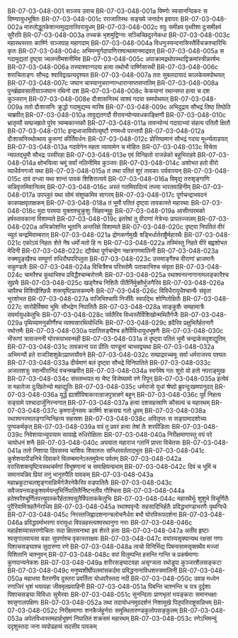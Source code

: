 BR-07-03-048-001  सञ्जय उवाच
BR-07-03-048-001a विष्णोः स्वसानन्दिकरः स विष्ण्वायुधभूषितः
BR-07-03-048-001c रराजातिरथः सङ्ख्ये जनार्दन इवापरः
BR-07-03-048-002a मारुतोद्धूतकेशान्तमुद्यतारिवरायुधम्
BR-07-03-048-002c वपुः समीक्ष्य पृथ्वीशा दुःसमीक्ष्यं सुरैरपि
BR-07-03-048-003a तच्चक्रं भृशमुद्विग्नाः सञ्चिच्छिदुरनेकधा
BR-07-03-048-003c महारथस्ततः कार्ष्णिः सञ्जग्राह महागदाम्
BR-07-03-048-004a विधनुःस्यन्दनासिस्तैर्विचक्रश्चारिभिः कृतः
BR-07-03-048-004c अभिमन्युर्गदापाणिरश्वत्थामानमाद्रवत्
BR-07-03-048-005a स गदामुद्यतां दृष्ट्वा ज्वलन्तीमशनीमिव
BR-07-03-048-005c अपाक्रामद्रथोपस्थाद्विक्रमांस्त्रीन्नरर्षभः
BR-07-03-048-006a तस्याश्वान्गदया हत्वा तथोभौ पार्ष्णिसारथी
BR-07-03-048-006c शराचिताङ्गः सौभद्रः श्वाविद्वत्प्रत्यदृश्यत
BR-07-03-048-007a ततः सुबलदायादं कालकेयमपोथयत्
BR-07-03-048-007c जघान चास्यानुचरान्गान्धारान्सप्तसप्ततिम्
BR-07-03-048-008a पुनर्ब्रह्मवसातीयाञ्जघान रथिनो दश
BR-07-03-048-008c केकयानां रथान्सप्त हत्वा च दश कुञ्जरान्
BR-07-03-048-008e दौःशासनिरथं साश्वं गदया समपोथयत्
BR-07-03-048-009a ततो दौःशासनिः क्रुद्धो गदामुद्यम्य मारिष
BR-07-03-048-009c अभिदुद्राव सौभद्रं तिष्ठ तिष्ठेति चाब्रवीत्
BR-07-03-048-010a तावुद्यतगदौ वीरावन्योन्यवधकाङ्क्षिणौ
BR-07-03-048-010c भ्रातृव्यौ सम्प्रजह्राते पुरेव त्र्यम्बकान्तकौ
BR-07-03-048-011a तावन्योन्यं गदाग्राभ्यां संहत्य पतितौ क्षितौ
BR-07-03-048-011c इन्द्रध्वजाविवोत्सृष्टौ रणमध्ये परन्तपौ
BR-07-03-048-012a दौःशासनिरथोत्थाय कुरूणां कीर्तिवर्धनः
BR-07-03-048-012c प्रोत्तिष्ठमानं सौभद्रं गदया मूर्ध्न्यताडयत्
BR-07-03-048-013a गदावेगेन महता व्यायामेन च मोहितः
BR-07-03-048-013c विचेता न्यपतद्भूमौ सौभद्रः परवीरहा
BR-07-03-048-013e एवं विनिहतो राजन्नेको बहुभिराहवे
BR-07-03-048-014a क्षोभयित्वा चमूं सर्वां नलिनीमिव कुञ्जरः
BR-07-03-048-014c अशोभत हतो वीरो व्याधैर्वनगजो यथा
BR-07-03-048-015a तं तथा पतितं शूरं तावकाः पर्यवारयन्
BR-07-03-048-015c दावं दग्ध्वा यथा शान्तं पावकं शिशिरात्यये
BR-07-03-048-016a विमृद्य तरुशृङ्गाणि सन्निवृत्तमिवानिलम्
BR-07-03-048-016c अस्तं गतमिवादित्यं तप्त्वा भारतवाहिनीम्
BR-07-03-048-017a उपप्लुतं यथा सोमं संशुष्कमिव सागरम्
BR-07-03-048-017c पूर्णचन्द्राभवदनं काकपक्षवृताक्षकम्
BR-07-03-048-018a तं भूमौ पतितं दृष्ट्वा तावकास्ते महारथाः
BR-07-03-048-018c मुदा परमया युक्ताश्चुक्रुशुः सिंहवन्मुहुः
BR-07-03-048-019a आसीत्परमको हर्षस्तावकानां विशाम्पते
BR-07-03-048-019c इतरेषां तु वीराणां नेत्रेभ्यः प्रापतज्जलम्
BR-07-03-048-020a अभिक्रोशन्ति भूतानि अन्तरिक्षे विशाम्पते
BR-07-03-048-020c दृष्ट्वा निपतितं वीरं च्युतं चन्द्रमिवाम्बरात्
BR-07-03-048-021a द्रोणकर्णमुखैः षड्भिर्धार्तराष्ट्रैर्महारथैः
BR-07-03-048-021c एकोऽयं निहतः शेते नैष धर्मो मतो हि नः
BR-07-03-048-022a तस्मिंस्तु निहते वीरे बह्वशोभत मेदिनी
BR-07-03-048-022c द्यौर्यथा पूर्णचन्द्रेण नक्षत्रगणमालिनी
BR-07-03-048-023a रुक्मपुङ्खैश्च सम्पूर्णा रुधिरौघपरिप्लुता
BR-07-03-048-023c उत्तमाङ्गैश्च वीराणां भ्राजमानैः सकुण्डलैः
BR-07-03-048-024a विचित्रैश्च परिस्तोमैः पताकाभिश्च संवृता
BR-07-03-048-024c चामरैश्च कुथाभिश्च प्रविद्धैश्चाम्बरोत्तमैः
BR-07-03-048-025a रथाश्वनरनागानामलङ्कारैश्च सुप्रभैः
BR-07-03-048-025c खड्गैश्च निशितैः पीतैर्निर्मुक्तैर्भुजगैरिव
BR-07-03-048-026a चापैश्च विशिखैश्छिन्नैः शक्त्यृष्टिप्रासकम्पनैः
BR-07-03-048-026c विविधैरायुधैश्चान्यैः संवृता भूरशोभत
BR-07-03-048-027a वाजिभिश्चापि निर्जीवैः स्वपद्भिः शोणितोक्षितैः
BR-07-03-048-027c सारोहैर्विषमा भूमिः सौभद्रेण निपातितैः
BR-07-03-048-028a साङ्कुशैः समहामात्रैः सवर्मायुधकेतुभिः
BR-07-03-048-028c पर्वतैरिव विध्वस्तैर्विशिखोन्मथितैर्गजैः
BR-07-03-048-029a पृथिव्यामनुकीर्णैश्च व्यश्वसारथियोधिभिः
BR-07-03-048-029c ह्रदैरिव प्रक्षुभितैर्हतनागै रथोत्तमैः
BR-07-03-048-030a पदातिसङ्घैश्च हतैर्विविधायुधभूषणैः
BR-07-03-048-030c भीरूणां त्रासजननी घोररूपाभवन्मही
BR-07-03-048-031a तं दृष्ट्वा पतितं भूमौ चन्द्रार्कसदृशद्युतिम्
BR-07-03-048-031c तावकानां परा प्रीतिः पाण्डूनां चाभवद्व्यथा
BR-07-03-048-032a अभिमन्यौ हते राजञ्शिशुकेऽप्राप्तयौवने
BR-07-03-048-032c सम्प्राद्रवच्चमूः सर्वा धर्मराजस्य पश्यतः
BR-07-03-048-033a दीर्यमाणं बलं दृष्ट्वा सौभद्रे विनिपातिते
BR-07-03-048-033c अजातशत्रुः स्वान्वीरानिदं वचनमब्रवीत्
BR-07-03-048-034a स्वर्गमेष गतः शूरो यो हतो नपराङ्मुखः
BR-07-03-048-034c संस्तम्भयत मा भैष्ट विजेष्यामो रणे रिपून्
BR-07-03-048-035a इत्येवं स महातेजा दुःखितेभ्यो महाद्युतिः
BR-07-03-048-035c धर्मराजो युधां श्रेष्ठो ब्रुवन्दुःखमपानुदत्
BR-07-03-048-036a युद्धे ह्याशीविषाकारान्राजपुत्रान्रणे बहून्
BR-07-03-048-036c पूर्वं निहत्य सङ्ग्रामे पश्चादार्जुनिरन्वगात्
BR-07-03-048-037a हत्वा दशसहस्राणि कौसल्यं च महारथम्
BR-07-03-048-037c कृष्णार्जुनसमः कार्ष्णिः शक्रसद्म गतो ध्रुवम्
BR-07-03-048-038a रथाश्वनरमातङ्गान्विनिहत्य सहस्रशः
BR-07-03-048-038c अवितृप्तः स सङ्ग्रामादशोच्यः पुण्यकर्मकृत्
BR-07-03-048-039a वयं तु प्रवरं हत्वा तेषां तैः शरपीडिताः
BR-07-03-048-039c निवेशायाभ्युपायाम सायाह्ने रुधिरोक्षिताः
BR-07-03-048-040a निरीक्षमाणास्तु वयं परे चायोधनं शनैः
BR-07-03-048-040c अपयाता महाराज ग्लानिं प्राप्ता विचेतसः
BR-07-03-048-041a ततो निशाया दिवसस्य चाशिवः शिवारुतः सन्धिरवर्तताद्भुतः
BR-07-03-048-041c कुशेशयापीडनिभे दिवाकरे विलम्बमानेऽस्तमुपेत्य पर्वतम्
BR-07-03-048-042a वरासिशक्त्यृष्टिवरूथचर्मणां विभूषणानां च समाक्षिपन्प्रभाम्
BR-07-03-048-042c दिवं च भूमिं च समानयन्निव प्रियां तनुं भानुरुपैति पावकम्
BR-07-03-048-043a महाभ्रकूटाचलशृङ्गसन्निभैर्गजैरनेकैरिव वज्रपातितैः
BR-07-03-048-043c सवैजयन्त्यङ्कुशवर्मयन्तृभिर्निपातितैर्निष्टनतीव गौश्चिता
BR-07-03-048-044a हतेश्वरैश्चूर्णितपत्त्युपस्करैर्हताश्वसूतैर्विपताककेतुभिः
BR-07-03-048-044c महारथैर्भूः शुशुभे विचूर्णितैः पुरैरिवामित्रहतैर्नराधिप
BR-07-03-048-045a रथाश्ववृन्दैः सहसादिभिर्हतैः प्रविद्धभाण्डाभरणैः पृथग्विधैः
BR-07-03-048-045c निरस्तजिह्वादशनान्त्रलोचनैर्धरा बभौ घोरविरूपदर्शना
BR-07-03-048-046a प्रविद्धवर्माभरणा वरायुधा विपन्नहस्त्यश्वरथानुगा नराः
BR-07-03-048-046c महार्हशय्यास्तरणोचिताः सदा क्षितावनाथा इव शेरते हताः
BR-07-03-048-047a अतीव हृष्टाः श्वसृगालवायसा बडाः सुपर्णाश्च वृकास्तरक्षवः
BR-07-03-048-047c वयांस्यसृक्पान्यथ रक्षसां गणाः पिशाचसङ्घाश्च सुदारुणा रणे
BR-07-03-048-048a त्वचो विनिर्भिद्य पिबन्वसामसृक्तथैव मज्जां पिशितानि चाश्नुवन्
BR-07-03-048-048c वपां विलुम्पन्ति हसन्ति गान्ति च प्रकर्षमाणाः कुणपान्यनेकशः
BR-07-03-048-049a शरीरसङ्घाटवहा असृग्जला रथोडुपा कुञ्जरशैलसङ्कटा
BR-07-03-048-049c मनुष्यशीर्षोपलमांसकर्दमा प्रविद्धनानाविधशस्त्रमालिनी
BR-07-03-048-050a महाभया वैतरणीव दुस्तरा प्रवर्तिता योधवरैस्तदा नदी
BR-07-03-048-050c उवाह मध्येन रणाजिरं भृशं भयावहा जीवमृतप्रवाहिनी
BR-07-03-048-051a पिबन्ति चाश्नन्ति च यत्र दुर्दृशाः पिशाचसङ्घा विविधाः सुभैरवाः
BR-07-03-048-051c सुनन्दिताः प्राणभृतां भयङ्कराः समानभक्षाः श्वसृगालपक्षिणः
BR-07-03-048-052a तथा तदायोधनमुग्रदर्शनं निशामुखे पितृपतिराष्ट्रसन्निभम्
BR-07-03-048-052c निरीक्षमाणाः शनकैर्जहुर्नराः समुत्थितारुण्डकुलोपसङ्कुलम्
BR-07-03-048-053a अपेतविध्वस्तमहार्हभूषणं निपातितं शक्रसमं महारथम्
BR-07-03-048-053c रणेऽभिमन्युं ददृशुस्तदा जना व्यपोढहव्यं सदसीव पावकम्

